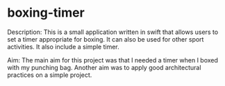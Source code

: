 # boxing-timer

Description:
This is a small application written in swift that allows users to set a timer appropriate for boxing. It can also be used for other sport activities. It also include a simple timer.

Aim:
The main aim for this project was that I needed a timer when I boxed with my punching bag. Another aim was to apply good architectural practices on a simple project.
